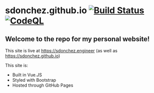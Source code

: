 # sdonchez.github.io [![Build Status](https://github.com/sdonchez/sdonchez.github.io/actions/workflows/VueDeployToPages.yml/badge.svg)](https://github.com/sdonchez/sdonchez.github.io/actions/workflows/VueDeployToPages.yml) [![CodeQL](https://github.com/sdonchez/sdonchez.github.io/actions/workflows/github-code-scanning/codeql/badge.svg)](https://github.com/sdonchez/sdonchez.github.io/actions/workflows/github-code-scanning/codeql)

## Welcome to the repo for my personal website!

This site is live at https://sdonchez.engineer (as well as https://sdonchez.github.io)

This site is:

- Built in Vue.JS
- Styled with Bootstrap
- Hosted through GitHub Pages
